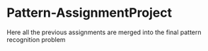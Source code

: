 # Pattern-AssignmentProject

Here all the previous assignments are merged into the final pattern recognition problem
